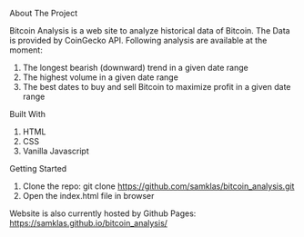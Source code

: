 About The Project

Bitcoin Analysis is a web site to analyze historical data of Bitcoin. The Data is provided by CoinGecko API. Following analysis are available at the moment:
1.	The longest bearish (downward) trend in a given date range
2.	The highest volume in a given date range
3.	The best dates to buy and sell Bitcoin to maximize profit in a given date range

Built With

1.	HTML
2.	CSS
3.	Vanilla Javascript

Getting Started

1.	Clone the repo: git clone https://github.com/samklas/bitcoin_analysis.git
2.	Open the index.html file in browser

Website is also currently hosted by Github Pages: https://samklas.github.io/bitcoin_analysis/
